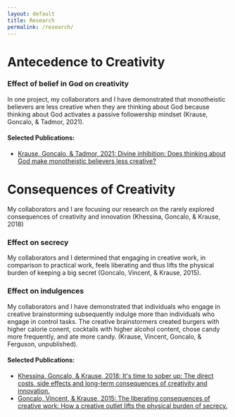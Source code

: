 ```yaml
---
layout: default
title: Research
permalink: /research/
---
```



# Antecedence to Creativity

### Effect of belief in God on creativity

In one project, my collaborators and I have demonstrated that monotheistic believers are less creative when they are thinking about God because thinking about God activates a passive followership mindset (Krause, Goncalo, & Tadmor, 2021).

#### Selected Publications:
* [Krause, Goncalo, & Tadmor, 2021: Divine inhibition: Does thinking about God make monotheistic believers less creative?](https://www.sciencedirect.com/science/article/pii/S0749597821000315)

# Consequences of Creativity

My collaborators and I are focusing our research on the rarely explored consequences of creativity and innovation (Khessina, Goncalo, & Krause, 2018)

### Effect on secrecy
My collaborators and I determined that engaging in creative work, in comparison to practical work, feels liberating and thus lifts the physical burden of keeping a big secret (Goncalo, Vincent, & Krause, 2015).

### Effect on indulgences
My collaborators and I have demonstrated that individuals who engage in creative brainstorming subsequently indulge more than individuals who engage in control tasks. The creative brainstormers created burgers with higher calorie conent, cocktails with higher alcohol content, chose candy more frequently, and ate more candy. (Krause, Vincent, Goncalo, & Ferguson, unpublished). 

#### Selected Publications:
* [Khessina, Goncalo, & Krause, 2018: It's time to sober up: The direct costs, side effects and long-term consequences of creativity and innovation.](https://www.sciencedirect.com/science/article/pii/S019130851830008X)
* [Goncalo, Vincent, & Krause, 2015: The liberating consequences of creative work: How a creative outlet lifts the physical burden of secrecy.](https://psycnet.apa.org/record/2015-21892-006)